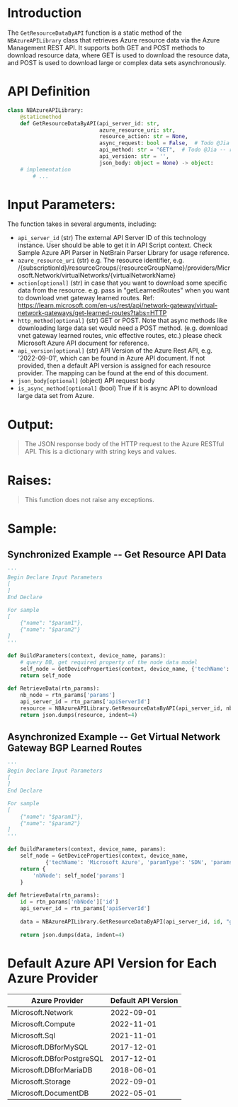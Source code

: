 # Introduction
The `GetResourceDataByAPI` function is a static method of the `NBAzureAPILibrary` class that retrieves Azure resource data via the Azure Management REST API. It supports both GET and POST methods to download resource data, where GET is used to download the resource data, and POST is used to download large or complex data sets asynchronously.

# API Definition
```python
class NBAzureAPILibrary:
    @staticmethod
    def GetResourceDataByAPI(api_server_id: str,
                             azure_resource_uri: str,
                             resource_action: str = None,
                             async_request: bool = False,  # Todo @Jia -- remove
                             api_method: str = "GET",  # Todo @Jia -- rename: http_method
                             api_version: str = '',
                             json_body: object = None) -> object:
    # implementation
        # ...
```

# Input Parameters:
The function takes in several arguments, including:
 - `api_server_id` (str) The external API Server ID of this technology instance. User should be able to get it in API Script context. Check Sample Azure API Parser in NetBrain Parser Library for usage reference.
 - `azure_resource_uri` (str) e.g. The resource identifier, e.g. /{subscriptionId}/resourceGroups/{resourceGroupName}/providers/Microsoft.Network/virtualNetworks/{virtualNetworkName}
 - `action[optional]` (str) in case that you want to download some specific data from the resource. e.g. pass in "getLearnedRoutes" when you want to download vnet gateway learned routes. Ref: https://learn.microsoft.com/en-us/rest/api/network-gateway/virtual-network-gateways/get-learned-routes?tabs=HTTP
 - `http_method[optional]` (str) GET or POST. Note that async methods like downloading large data set would need a POST method. (e.g. download vnet gateway learned routes, vnic effective routes, etc.) please check Microsoft Azure API document for reference.
 - `api_version[optional]` (str) API Version of the Azure Rest API, e.g. '2022-09-01', which can be found in Azure API document. If not provided, then a default API version is assigned for each resource provider. The mapping can be found at the end of this document.
 - `json_body[optional]` (object) API request body
 - `is_async_method[optional]` (bool) True if it is async API to download large data set from Azure.

# Output:
> The JSON response body of the HTTP request to the Azure RESTful API. This is a dictionary with string keys and values.

# Raises:
> This function does not raise any exceptions.

# Sample:
## Synchronized Example -- Get Resource API Data
```python
'''
Begin Declare Input Parameters
[
]
End Declare

For sample
[
    {"name": "$param1"},
    {"name": "$param2"}
]
'''

def BuildParameters(context, device_name, params):
    # query DB, get required property of the node data model
    self_node = GetDeviceProperties(context, device_name, {'techName': 'Microsoft Azure', 'paramType': 'SDN', 'params': ['*']})
    return self_node
	
def RetrieveData(rtn_params):
    nb_node = rtn_params['params']
    api_server_id = rtn_params['apiServerId']
    resource = NBAzureAPILibrary.GetResourceDataByAPI(api_server_id, nb_node['id'])    
    return json.dumps(resource, indent=4)
 ```
 
 
## Asynchronized Example -- Get Virtual Network Gateway BGP Learned Routes
```python
'''
Begin Declare Input Parameters
[
]
End Declare

For sample
[
    {"name": "$param1"},
    {"name": "$param2"}
]
'''

def BuildParameters(context, device_name, params):
    self_node = GetDeviceProperties(context, device_name, 
			{'techName': 'Microsoft Azure', 'paramType': 'SDN', 'params': ['*']})
    return {
        'nbNode': self_node['params']
    }
	
def RetrieveData(rtn_params):
    id = rtn_params['nbNode']['id']
    api_server_id = rtn_params['apiServerId']
    
    data = NBAzureAPILibrary.GetResourceDataByAPI(api_server_id, id, "getBgpPeerStatus", is_async_method=True)
    
    return json.dumps(data, indent=4)
 ```

# Default Azure API Version for Each Azure Provider
|**Azure Provider**|**Default API Version**|
|------|------|
| Microsoft.Network | 2022-09-01 |
| Microsoft.Compute | 2022-11-01 |
| Microsoft.Sql | 2021-11-01 |
| Microsoft.DBforMySQL | 2017-12-01 |
| Microsoft.DBforPostgreSQL | 2017-12-01 |
| Microsoft.DBforMariaDB | 2018-06-01 |
| Microsoft.Storage | 2022-09-01 |
| Microsoft.DocumentDB | 2022-05-01 |

